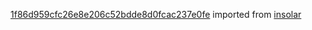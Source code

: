 [1f86d959cfc26e8e206c52bdde8d0fcac237e0fe](https://github.com/insolar/insolar/commit/1f86d959cfc26e8e206c52bdde8d0fcac237e0fe) imported from [insolar](https://github.com/insolar/insolar)
